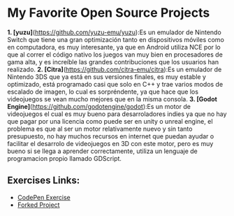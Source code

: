 # My Favorite Open Source Projects

**1. [yuzu]**(https://github.com/yuzu-emu/yuzu):Es un emulador de Nintendo Switch que tiene una gran optimización tanto en dispositivos móviles como en computadora, es muy interesante, ya que en Android utiliza NCE por lo que al correr el código nativo los juegos van muy bien en procesadores de gama alta, y es increíble las grandes contribuciones que los usuarios han realizado.
**2. [Citra]**(https://github.com/citra-emu/citra):Es un emulador de Nintendo 3DS que ya está en sus versiones finales, es muy estable y optimizado, está programado casi que solo en C++ y trae varios modos de escalado de imagen, lo cual es sorpréndente, ya que hace que los videojuegos se vean mucho mejores que en la misma consola.
**3. [Godot Engine]**(https://github.com/godotengine/godot):Es un motor de videojuegos el cual es muy bueno para desarroladores indies ya que no hay que pagar por una licencia como puede ser en unity o unreal engine, el problema es que al ser un motor relativamente nuevo y sin tanto presupuesto, no hay muchos recursos en internet que puedan ayudar o facilitar el desarrolo de videojuegos en 3D con este motor, pero es muy bueno si se llega a aprender correctamente, utiliza un lenguaje de programacion propio llamado GDScript.

## Exercises Links:

- [CodePen Exercise](https://codepen.io/Jorge-Daniel-Cuevas-Mejia/pen/NWJaREY)
- [Forked Project](https://github.com/JorgeDCM/Laboratorio1.git)

